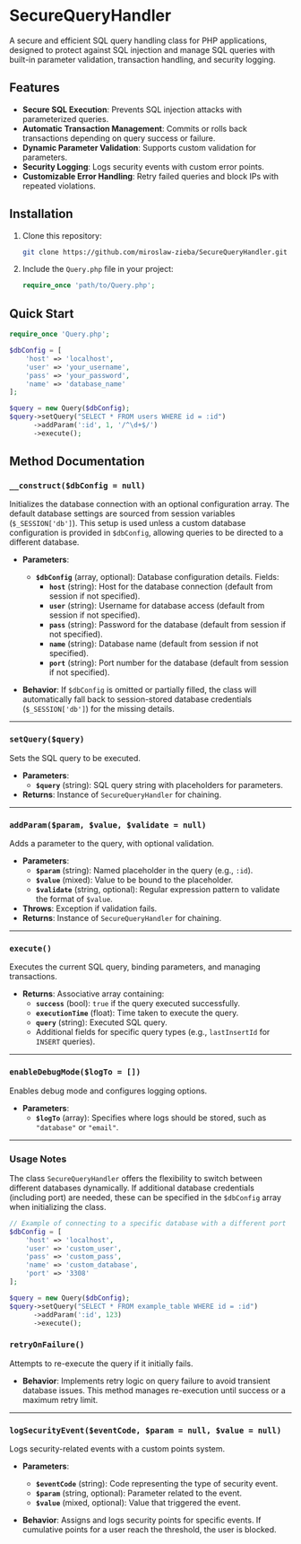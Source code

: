 
# SecureQueryHandler
A secure and efficient SQL query handling class for PHP applications, designed to protect against SQL injection and manage SQL queries with built-in parameter validation, transaction handling, and security logging.

## Features
- **Secure SQL Execution**: Prevents SQL injection attacks with parameterized queries.
- **Automatic Transaction Management**: Commits or rolls back transactions depending on query success or failure.
- **Dynamic Parameter Validation**: Supports custom validation for parameters.
- **Security Logging**: Logs security events with custom error points.
- **Customizable Error Handling**: Retry failed queries and block IPs with repeated violations.

## Installation
1. Clone this repository:
   ```bash
   git clone https://github.com/miroslaw-zieba/SecureQueryHandler.git
   ```
2. Include the `Query.php` file in your project:
   ```php
   require_once 'path/to/Query.php';
   ```

## Quick Start
```php
require_once 'Query.php';

$dbConfig = [
    'host' => 'localhost',
    'user' => 'your_username',
    'pass' => 'your_password',
    'name' => 'database_name'
];

$query = new Query($dbConfig);
$query->setQuery("SELECT * FROM users WHERE id = :id")
      ->addParam(':id', 1, '/^\d+$/')
      ->execute();
```

## Method Documentation

### `__construct($dbConfig = null)`
Initializes the database connection with an optional configuration array. The default database settings are sourced from session variables (`$_SESSION['db']`). This setup is used unless a custom database configuration is provided in `$dbConfig`, allowing queries to be directed to a different database.

- **Parameters**:
  - **`$dbConfig`** (array, optional): Database configuration details. Fields:
    - **`host`** (string): Host for the database connection (default from session if not specified).
    - **`user`** (string): Username for database access (default from session if not specified).
    - **`pass`** (string): Password for the database (default from session if not specified).
    - **`name`** (string): Database name (default from session if not specified).
    - **`port`** (string): Port number for the database (default from session if not specified).
  
- **Behavior**:
  If `$dbConfig` is omitted or partially filled, the class will automatically fall back to session-stored database credentials (`$_SESSION['db']`) for the missing details.

---

### `setQuery($query)`
Sets the SQL query to be executed.

- **Parameters**:
  - **`$query`** (string): SQL query string with placeholders for parameters.
- **Returns**: Instance of `SecureQueryHandler` for chaining.

---

### `addParam($param, $value, $validate = null)`
Adds a parameter to the query, with optional validation.

- **Parameters**:
  - **`$param`** (string): Named placeholder in the query (e.g., `:id`).
  - **`$value`** (mixed): Value to be bound to the placeholder.
  - **`$validate`** (string, optional): Regular expression pattern to validate the format of `$value`.
- **Throws**: Exception if validation fails.
- **Returns**: Instance of `SecureQueryHandler` for chaining.

---

### `execute()`
Executes the current SQL query, binding parameters, and managing transactions. 

- **Returns**: Associative array containing:
  - **`success`** (bool): `true` if the query executed successfully.
  - **`executionTime`** (float): Time taken to execute the query.
  - **`query`** (string): Executed SQL query.
  - Additional fields for specific query types (e.g., `lastInsertId` for `INSERT` queries).

---

### `enableDebugMode($logTo = [])`
Enables debug mode and configures logging options.

- **Parameters**:
  - **`$logTo`** (array): Specifies where logs should be stored, such as `"database"` or `"email"`.

---

### Usage Notes
The class `SecureQueryHandler` offers the flexibility to switch between different databases dynamically. If additional database credentials (including port) are needed, these can be specified in the `$dbConfig` array when initializing the class.

```php
// Example of connecting to a specific database with a different port
$dbConfig = [
    'host' => 'localhost',
    'user' => 'custom_user',
    'pass' => 'custom_pass',
    'name' => 'custom_database',
    'port' => '3308'
];

$query = new Query($dbConfig);
$query->setQuery("SELECT * FROM example_table WHERE id = :id")
      ->addParam(':id', 123)
      ->execute();
```

### `retryOnFailure()`
Attempts to re-execute the query if it initially fails.

- **Behavior**: 
  Implements retry logic on query failure to avoid transient database issues. This method manages re-execution until success or a maximum retry limit.

---

### `logSecurityEvent($eventCode, $param = null, $value = null)`
Logs security-related events with a custom points system.

- **Parameters**:
  - **`$eventCode`** (string): Code representing the type of security event.
  - **`$param`** (string, optional): Parameter related to the event.
  - **`$value`** (mixed, optional): Value that triggered the event.

- **Behavior**: 
  Assigns and logs security points for specific events. If cumulative points for a user reach the threshold, the user is blocked.

